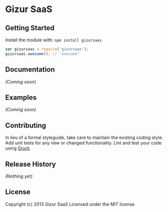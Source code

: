 # Gizur SaaS

## Getting Started
Install the module with: `npm install gizursaas`

```javascript
var gizursaas = require('gizursaas');
gizursaas.awesome(); // "awesome"
```

## Documentation
_(Coming soon)_

## Examples
_(Coming soon)_

## Contributing
In lieu of a formal styleguide, take care to maintain the existing coding style. Add unit tests for any new or changed functionality. Lint and test your code using [Grunt](http://gruntjs.com/).

## Release History
_(Nothing yet)_

## License
Copyright (c) 2013 Gizur SaaS
Licensed under the MIT license.